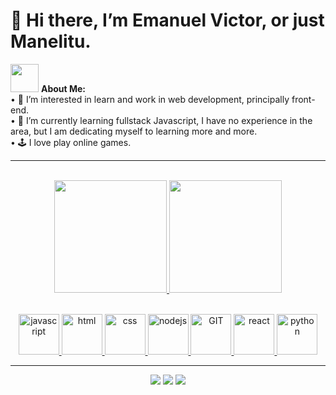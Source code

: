 <h1 color="yellow"> 👋 Hi there, I’m Emanuel Victor, or just Manelitu. </h1>
<p>
  <img src="https://github.com/TheDudeThatCode/TheDudeThatCode/blob/master/Assets/Developer.gif" width="45px"> <strong>About Me:</strong><br/>
  • 👀 I’m interested in learn and work in web development, principally front-end.<br/>
  • 🌱 I’m currently learning fullstack Javascript, I have no experience in the area, but I am dedicating myself to learning more and more.<br/>
  • 🕹 I love play online games.<br/>
</p>
  
<hr/>
<br/>

<div align="center">
  <a href="https://github.com/Manelitu">
  <img height="180em" src="https://github-readme-stats.vercel.app/api?username=Manelitu&show_icons=true&theme=github_dark&include_all_commits=true&count_private=true"/>
  <img height="180em" src="https://github-readme-stats.vercel.app/api/top-langs/?username=Manelitu&layout=compact&langs_count=7&theme=github_dark"/>
</div>
 
 <p align="center">
    <br/>
    <img src="https://cdn.jsdelivr.net/gh/devicons/devicon/icons/javascript/javascript-original.svg" alt="javascript" width="65" height="65"/> 
    <img src="https://cdn.jsdelivr.net/gh/devicons/devicon/icons/html5/html5-original.svg" alt="html" width="65" height="65"/>
    <img src="https://cdn.jsdelivr.net/gh/devicons/devicon/icons/css3/css3-original.svg" alt="css" width="65" height="65"/>
    <img src="https://www.vectorlogo.zone/logos/nodejs/nodejs-icon.svg" alt="nodejs" width="65" height="65"/>
    <img src="https://www.vectorlogo.zone/logos/git-scm/git-scm-icon.svg" alt="GIT" width="65" height="65"/> 
    <img src="https://cdn.jsdelivr.net/gh/devicons/devicon/icons/react/react-original.svg" alt="react" width="65" height="65"/>
    <img src="https://cdn.jsdelivr.net/gh/devicons/devicon/icons/python/python-original.svg" alt="python" width="65" height="65"/>
   <br/>
</p>

<hr/>

  
<div align="center"> 
  <a href="https://instagram.com/manelitu" target="_blank"><img src="https://img.shields.io/badge/-Instagram-%23E4405F?style=for-the-badge&logo=instagram&logoColor=white" target="_blank"></a>
  <a href = "mailto:emanuelwork1@gmail.com"><img src="https://img.shields.io/badge/-Gmail-%23333?style=for-the-badge&logo=gmail&logoColor=white" target="_blank"></a>
  <a href="https://www.linkedin.com/in/manelitu" target="_blank"><img src="https://img.shields.io/badge/-LinkedIn-%230077B5?style=for-the-badge&logo=linkedin&logoColor=white" target="_blank"></a> 
</div>
